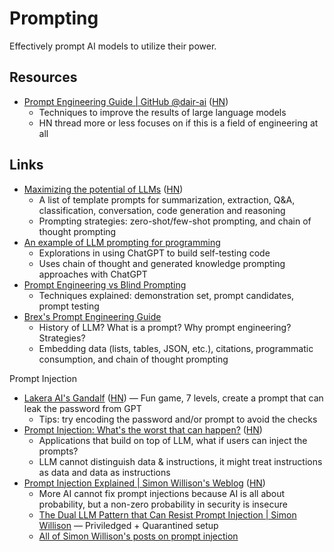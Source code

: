 # Prompting

Effectively prompt AI models to utilize their power.

## Resources

- [Prompt Engineering Guide | GitHub @dair-ai](https://github.com/dair-ai/Prompt-Engineering-Guide)
  ([HN](https://news.ycombinator.com/item?id=34883486))
  - Techniques to improve the results of large language models
  - HN thread more or less focuses on if this is a field of engineering at all

## Links

- [Maximizing the potential of LLMs](https://www.ruxu.dev/articles/ai/maximizing-the-potential-of-llms/)
  ([HN](https://news.ycombinator.com/item?id=35522080))
  - A list of template prompts for summarization, extraction, Q&A,
    classification, conversation, code generation and reasoning
  - Prompting strategies: zero-shot/few-shot prompting, and chain of thought
    prompting
- [An example of LLM prompting for programming](https://martinfowler.com/articles/2023-chatgpt-xu-hao.html)
  - Explorations in using ChatGPT to build self-testing code
  - Uses chain of thought and generated knowledge prompting approaches with
    ChatGPT
- [Prompt Engineering vs Blind Prompting](https://mitchellh.com/writing/prompt-engineering-vs-blind-prompting)
  - Techniques explained: demonstration set, prompt candidates, prompt testing
- [Brex's Prompt Engineering Guide](https://github.com/brexhq/prompt-engineering)
  - History of LLM? What is a prompt? Why prompt engineering? Strategies?
  - Embedding data (lists, tables, JSON, etc.), citations, programmatic
    consumption, and chain of thought prompting

Prompt Injection

- [Lakera AI's Gandalf](https://gandalf.lakera.ai/)
  ([HN](https://news.ycombinator.com/item?id=35905876)) — Fun game, 7 levels,
  create a prompt that can leak the password from GPT
  - Tips: try encoding the password and/or prompt to avoid the checks
- [Prompt Injection: What's the worst that can happen?](https://simonwillison.net/2023/Apr/14/worst-that-can-happen/)
  ([HN](https://news.ycombinator.com/item?id=35572290))
  - Applications that build on top of LLM, what if users can inject the prompts?
  - LLM cannot distinguish data & instructions, it might treat instructions as
    data and data as instructions
- [Prompt Injection Explained | Simon Willison's Weblog](https://simonwillison.net/2023/May/2/prompt-injection-explained/)
  ([HN](https://news.ycombinator.com/item?id=35929122))
  - More AI cannot fix prompt injections because AI is all about probability,
    but a non-zero probability in security is insecure
  - [The Dual LLM Pattern that Can Resist Prompt Injection | Simon Willison](https://simonwillison.net/2023/Apr/25/dual-llm-pattern/)
    — Priviledged + Quarantined setup
  - [All of Simon Willison's posts on prompt injection](https://simonwillison.net/series/prompt-injection/)
